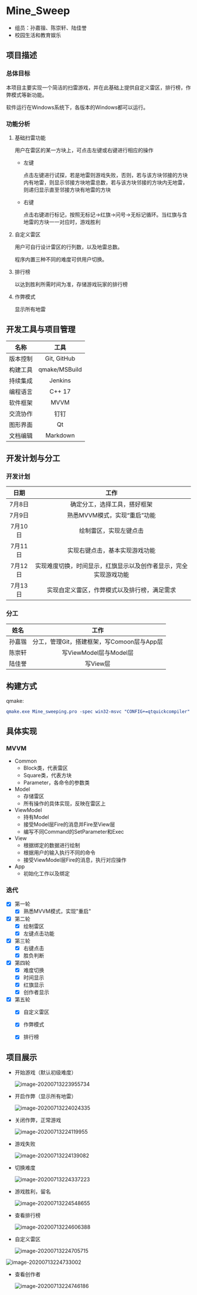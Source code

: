 # Mine_Sweep

* 组员：孙嘉锴、陈崇轩、陆佳誉
* 校园生活和教育娱乐

## 项目描述

### 总体目标

本项目主要实现一个简洁的扫雷游戏，并在此基础上提供自定义雷区，排行榜，作弊模式等新功能。

软件运行在Windows系统下，各版本的Windows都可以运行。

### 功能分析

1. 基础扫雷功能

   用户在雷区的某一方块上，可点击左键或右键进行相应的操作

   * 左键

     点击左键进行试探，若是地雷则游戏失败，否则，若与该方块邻接的方块内有地雷，则显示邻接方块地雷总数，若与该方块邻接的方块内无地雷，则递归显示直至邻接方块有地雷的方块

   * 右键

     点击右键进行标记，按照无标记->红旗->问号->无标记循环。当红旗与含地雷的方块一一对应时，游戏胜利

2. 自定义雷区

     用户可自行设计雷区的行列数，以及地雷总数。

     程序内置三种不同的难度可供用户切换。

3. 排行榜

     以达到胜利所需时间为准，存储游戏玩家的排行榜

4. 作弊模式

     显示所有地雷

## 开发工具与项目管理

|   名称   |     工具      |
| :------: | :-----------: |
| 版本控制 |  Git, GitHub  |
| 构建工具 | qmake/MSBuild |
| 持续集成 |    Jenkins    |
| 编程语言 |    C++ 17     |
| 软件框架 |     MVVM      |
| 交流协作 |     钉钉      |
| 图形界面 |      Qt       |
| 文档编辑 |   Markdown    |

## 开发计划与分工

### 开发计划

|  日期   |                             工作                             |
| :-----: | :----------------------------------------------------------: |
| 7月8日  |                 确定分工，选择工具，搭好框架                 |
| 7月9日  |                 熟悉MVVM模式，实现“重启”功能                 |
| 7月10日 |                    绘制雷区，实现左键点击                    |
| 7月11日 |                实现右键点击，基本实现游戏功能                |
| 7月12日 | 实现难度切换，时间显示，红旗显示以及创作者显示，完全实现游戏功能 |
| 7月13日 |         实现自定义雷区，作弊模式以及排行榜，满足需求         |

### 分工

|  姓名  |                    工作                    |
| :----: | :----------------------------------------: |
| 孙嘉锴 | 分工，管理Git，搭建框架，写Comoon层与App层 |
| 陈崇轩 |           写ViewModel层与Model层           |
| 陆佳誉 |                  写View层                  |

## 构建方式

qmake:

```cmake
qmake.exe Mine_sweeping.pro -spec win32-msvc "CONFIG+=qtquickcompiler"
```


## 具体实现

### MVVM

* Common
  * Block类，代表雷区
  * Square类，代表方块
  * Parameter，各命令的参数类
* Model
  * 存储雷区
  * 所有操作的具体实现，反映在雷区上
* ViewModel
  * 持有Model
  * 接受Model层Fire的消息并Fire至View层
  * 编写不同Command的SetParameter和Exec
* View
  * 根据绑定的数据进行绘制
  * 根据用户的输入执行不同的命令
  * 接受ViewModel层Fire的消息，执行对应操作
* App
  * 初始化工作以及绑定

### 迭代
- [x] 第一轮
  - [x]  熟悉MVVM模式，实现"重启"
- [x] 第二轮
  - [x]  绘制雷区
  - [x]  左键点击功能
- [x] 第三轮
  - [x]  右键点击
  - [x]  胜负判断
- [x] 第四轮
  - [x]  难度切换
  - [x]  时间显示
  - [x]  红旗显示
  - [x]  创作者显示
- [x] 第五轮
  - [x]  自定义雷区
  - [x]  作弊模式
  - [x]  排行榜



## 项目展示

* 开始游戏（默认初级难度）

  ![image-20200713223955734](C:\Users\45098\AppData\Roaming\Typora\typora-user-images\image-20200713223955734.png)

* 开启作弊（显示所有地雷）

  ![image-20200713224024335](C:\Users\45098\AppData\Roaming\Typora\typora-user-images\image-20200713224024335.png)

* 关闭作弊，正常游戏

  ![image-20200713224119955](C:\Users\45098\AppData\Roaming\Typora\typora-user-images\image-20200713224119955.png)

* 游戏失败

  ![image-20200713224139082](C:\Users\45098\AppData\Roaming\Typora\typora-user-images\image-20200713224139082.png)

* 切换难度

  ![image-20200713224337223](C:\Users\45098\AppData\Roaming\Typora\typora-user-images\image-20200713224337223.png)

  

* 游戏胜利，留名

  ![image-20200713224548655](C:\Users\45098\AppData\Roaming\Typora\typora-user-images\image-20200713224548655.png)

* 查看排行榜

  ![image-20200713224606388](C:\Users\45098\AppData\Roaming\Typora\typora-user-images\image-20200713224606388.png)

* 自定义雷区

  ![image-20200713224705715](C:\Users\45098\AppData\Roaming\Typora\typora-user-images\image-20200713224705715.png)

![image-20200713224733002](C:\Users\45098\AppData\Roaming\Typora\typora-user-images\image-20200713224733002.png)

* 查看创作者

  ![image-20200713224746186](C:\Users\45098\AppData\Roaming\Typora\typora-user-images\image-20200713224746186.png)